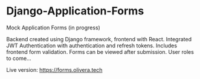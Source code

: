 # Django-Application-Forms
Mock Application Forms (in progress)

Backend created using Django framework, frontend with React. Integrated JWT Authentication with authentication and refresh tokens. Includes frontend form validation. Forms can be viewed after submission. User roles to come...

Live version: <a> https://forms.olivera.tech</a>
